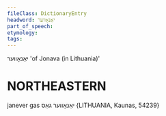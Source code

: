 ```yaml
---
fileClass: DictionaryEntry
headword: יאַנאָווער
part_of_speech: 
etymology: 
tags: 
---
```

יאַנאָווער
'of Jonava (in Lithuania)'

NORTHEASTERN
==============

janever gas יאַנאָווער גאַס {LITHUANIA, Kaunas, 54239}